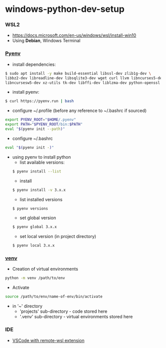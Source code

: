 # windows-python-dev-setup

### WSL2
* https://docs.microsoft.com/en-us/windows/wsl/install-win10
* Using **Debian**, Windows Terminal

### [Pyenv](https://github.com/pyenv/pyenv)
* install dependencies: 
```bash
$ sudo apt install -y make build-essential libssl-dev zlib1g-dev \
libbz2-dev libreadline-dev libsqlite3-dev wget curl llvm libncurses5-dev \
libncursesw5-dev xz-utils tk-dev libffi-dev liblzma-dev python-openssl
```
* install pyenv:
```bash
$ curl https://pyenv.run | bash
```
* configure ~/.profile (before any reference to ~/.bashrc if sourced)
```bash
export PYENV_ROOT="$HOME/.pyenv"
export PATH="$PYENV_ROOT/bin:$PATH"
eval "$(pyenv init --path)"
```
* configure ~/.bashrc
```bash
eval "$(pyenv init -)"
```
* using pyenv to install python
  * list available versions: 
  ```bash
  $ pyenv install --list
  ```
  * install
  ```bash
  $ pyenv install -v 3.x.x
  ```
  * list installed versions
  ```bash
  $ pyenv versions
  ```
  * set global version
  ```bash
  $ pyenv global 3.x.x
  ```
  * set local version (in project directory)
  ```bash
  $ pyenv local 3.x.x
  ```
 
### [venv](https://docs.python.org/3/library/venv.html)
* Creation of virtual environments
```bash
python -m venv /path/to/env
```
* Activate
```bash
source /path/to/env/name-of-env/bin/activate
```
* in '~' directory
  * 'projects' sub-directory - code stored here
  * '.venv' sub-directory - virtual environments stored here
### IDE
* [VSCode with remote-wsl extension](https://code.visualstudio.com/blogs/2019/09/03/wsl2)
